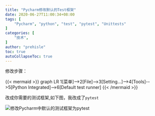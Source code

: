 ```yaml
---
title: "Pycharm修改默认的Test框架"
date: 2020-06-27T11:00:34+08:00
tags: [
    "Pycharm", "python", "test", "pytest", "Unittests"
]
categories: [
    "技术",
]
author: "prehisle"
toc: true
autoCollapseToc: true
---
```


修改步骤：

{{< mermaid >}}
graph LR
1[菜单]-->2[File]-->3[Setting...]-->4[Tools]-->5[Python Integrated]-->6[Default test runner]
{{< /mermaid >}}


改成你需要的测试框架,如下图，我改成了`pytest`

![修改Pycharm中默认的测试框架为pytest](http://note.youdao.com/yws/public/resource/40e7acccfd342428f39d3dc7cca9ce31/xmlnote/WEBRESOURCE9a33d773bff44b4e823abe51f602d2e9/102 "修改Pycharm中默认的测试框架为pytest")

